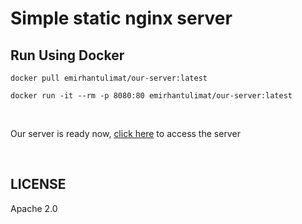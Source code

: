<!-- headers -->
# Simple static nginx server

## Run Using Docker

```
docker pull emirhantulimat/our-server:latest

docker run -it --rm -p 8080:80 emirhantulimat/our-server:latest
```
<br>


Our server is ready now, [click here](http://localhost:8080/) to access the server

<br>


## LICENSE

Apache 2.0

